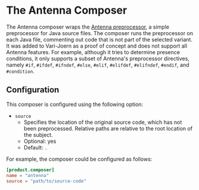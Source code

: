 # The Antenna Composer

The Antenna composer wraps the [Antenna preprocessor](https://antenna.sourceforge.io/wtkpreprocess.php), a simple
preprocessor for Java source files.
The composer runs the preprocessor on each Java file, commenting out code that is not part of the selected variant.
It was added to Vari-Joern as a proof of concept and does not support all Antenna features. For example, although it
tries to determine presence conditions, it only supports a subset of Antenna's preprocessor directives, namely `#if`,
`#ifdef`, `#ifndef`, `#else`, `#elif`, `#elifdef`, `#elifndef`, `#endif`, and `#condition`.

## Configuration

This composer is configured using the following option:

- `source`
    - Specifies the location of the original source code, which has not been preprocessed.
      Relative paths are relative to the root location of the subject.
    - Optional: yes
    - Default: `.`

For example, the composer could be configured as follows:

```toml
[product.composer]
name = "antenna"
source = "path/to/source-code"
```
